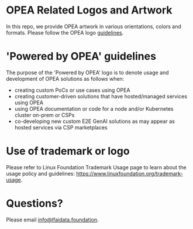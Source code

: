 # OPEA Related Logos and Artwork 
In this repo, we provide OPEA artwork in various orientations, colors and formats.
Please follow the OPEA logo [guidelines](https://github.com/opea-project/artwork/blob/main/opea_logo_guidelines.pdf). 

# 'Powered by OPEA' guidelines
The purpose of the 'Powered by OPEA' logo is to denote usage and development of OPEA solutions as follows when:
- creating custom PoCs or use cases using OPEA
- creating customer-driven solutions that have hosted/managed services using OPEA
- using OPEA documentation or code for a node and/or Kubernetes cluster on-prem or CSPs
- co-developing new custom E2E GenAI solutions as may appear as hosted services via CSP marketplaces

# Use of trademark or logo 
Please refer to Linux Foundation Trademark Usage page to learn about the usage policy and guidelines: https://www.linuxfoundation.org/trademark-usage. 

# Questions? 
Please email info@lfaidata.foundation.
